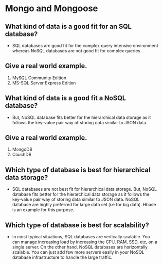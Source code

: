 # Mongo and Mongoose


## What kind of data is a good fit for an SQL database?

+ SQL databases are good fit for the complex query intensive environment whereas NoSQL databases are not good fit for complex queries. 

## Give a real world example.
1. MySQL Community Edition
2. MS-SQL Server Express Edition

## What kind of data is a good fit a NoSQL database?

+ But, NoSQL database fits better for the hierarchical data storage as it follows the key-value pair way of storing data similar to JSON data.

## Give a real world example.
1. MongoDB
2. CouchDB

## Which type of database is best for hierarchical data storage?

+ SQL databases are not best fit for hierarchical data storage. But, NoSQL database fits better for the hierarchical data storage as it follows the key-value pair way of storing data similar to JSON data. NoSQL database are highly preferred for large data set (i.e for big data). Hbase is an example for this purpose.

## Which type of database is best for scalability?

+  In most typical situations, SQL databases are vertically scalable. You can manage increasing load by increasing the CPU, RAM, SSD, etc, on a single server. On the other hand, NoSQL databases are horizontally scalable. You can just add few more servers easily in your NoSQL database infrastructure to handle the large traffic.